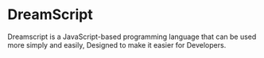 # DreamScript
Dreamscript is a JavaScript-based programming language that can be used more simply and easily, Designed to make it easier for Developers.
